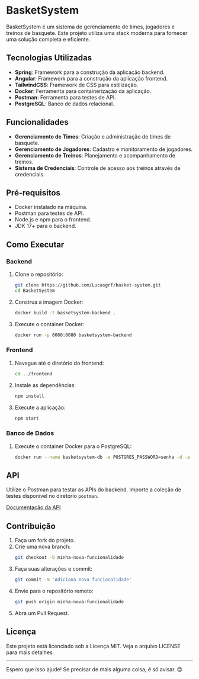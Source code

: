 # BasketSystem

BasketSystem é um sistema de gerenciamento de times, jogadores e treinos de basquete. Este projeto utiliza uma stack moderna para fornecer uma solução completa e eficiente.

## Tecnologias Utilizadas

- **Spring**: Framework para a construção da aplicação backend.
- **Angular**: Framework para a construção da aplicação frontend.
- **TailwindCSS**: Framework de CSS para estilização.
- **Docker**: Ferramenta para containerização da aplicação.
- **Postman**: Ferramenta para testes de API.
- **PostgreSQL**: Banco de dados relacional.

## Funcionalidades

- **Gerenciamento de Times**: Criação e administração de times de basquete.
- **Gerenciamento de Jogadores**: Cadastro e monitoramento de jogadores.
- **Gerenciamento de Treinos**: Planejamento e acompanhamento de treinos.
- **Sistema de Credenciais**: Controle de acesso aos treinos através de credenciais.

## Pré-requisitos

- Docker instalado na máquina.
- Postman para testes de API.
- Node.js e npm para o frontend.
- JDK 17+ para o backend.

## Como Executar

### Backend

1. Clone o repositório:
    ```bash
    git clone https://github.com/Lucasgrf/basket-system.git
    cd BasketSystem
    ```

2. Construa a imagem Docker:
    ```bash
    docker build -t basketsystem-backend .
    ```

3. Execute o container Docker:
    ```bash
    docker run -p 8080:8080 basketsystem-backend
    ```

### Frontend

1. Navegue até o diretório do frontend:
    ```bash
    cd ../frontend
    ```

2. Instale as dependências:
    ```bash
    npm install
    ```

3. Execute a aplicação:
    ```bash
    npm start
    ```

### Banco de Dados

1. Execute o container Docker para o PostgreSQL:
    ```bash
    docker run --name basketsystem-db -e POSTGRES_PASSWORD=senha -d -p 5432:5432 postgres
    ```

## API

Utilize o Postman para testar as APIs do backend. Importe a coleção de testes disponível no diretório `postman`.

[Documentação da API](https://github.com/Lucasgrf/basket-system/blob/main/ProjetoFinalBackend/API%20docs.md)

## Contribuição

1. Faça um fork do projeto.
2. Crie uma nova branch:
    ```bash
    git checkout -b minha-nova-funcionalidade
    ```
3. Faça suas alterações e commit:
    ```bash
    git commit -m 'Adiciona nova funcionalidade'
    ```
4. Envie para o repositório remoto:
    ```bash
    git push origin minha-nova-funcionalidade
    ```
5. Abra um Pull Request.

## Licença

Este projeto está licenciado sob a Licença MIT. Veja o arquivo LICENSE para mais detalhes.

---

Espero que isso ajude! Se precisar de mais alguma coisa, é só avisar. 😊
